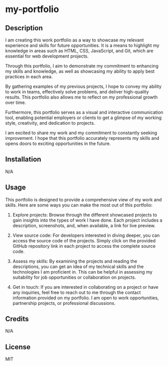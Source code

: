 # my-portfolio

## Description

I am creating this work portfolio as a way to showcase my relevant experience and skills for future opportunities. It is a means to highlight my knowledge in areas such as HTML, CSS, JavaScript, and Git, which are essential for web development projects.

Through this portfolio, I aim to demonstrate my commitment to enhancing my skills and knowledge, as well as showcasing my ability to apply best practices in each area.

By gathering examples of my previous projects, I hope to convey my ability to work in teams, effectively solve problems, and deliver high-quality results. This portfolio also allows me to reflect on my professional growth over time.

Furthermore, this portfolio serves as a visual and interactive communication tool, enabling potential employers or clients to get a glimpse of my working style, creativity, and dedication to projects.

I am excited to share my work and my commitment to constantly seeking improvement. I hope that this portfolio accurately represents my skills and opens doors to exciting opportunities in the future.

## Installation

N/A

## Usage

This portfolio is designed to provide a comprehensive view of my work and skills. Here are some ways you can make the most out of this portfolio:

1. Explore projects: Browse through the different showcased projects to gain insights into the types of work I have done. Each project includes a description, screenshots, and, when available, a link for live preview.

2. View source code: For developers interested in diving deeper, you can access the source code of the projects. Simply click on the provided GitHub repository link in each project to access the complete source code.

3. Assess my skills: By examining the projects and reading the descriptions, you can get an idea of my technical skills and the technologies I am proficient in. This can be helpful in assessing my suitability for job opportunities or collaboration on projects.

4. Get in touch: If you are interested in collaborating on a project or have any inquiries, feel free to reach out to me through the contact information provided on my portfolio. I am open to work opportunities, partnership projects, or professional discussions.

## Credits
N/A

## License
MIT